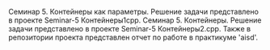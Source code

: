 Семинар 5. Контейнеры как параметры. Решение задачи представлено в проекте Seminar-5 Контейнеры1cpp.
Семинар 5. Контейнеры. Решение задачи представлено в проекте Seminar-5 Контейнеры2.cpp.
Также в репозитории проекта представлен отчет по работе в практикуме 'aisd'.
